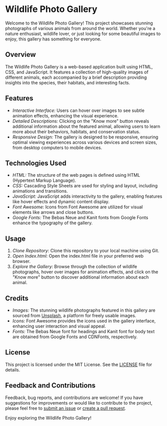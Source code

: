 # Wildlife Photo Gallery

Welcome to the Wildlife Photo Gallery! This project showcases stunning photographs of various animals from around the world. Whether you're a nature enthusiast, wildlife lover, or just looking for some beautiful images to enjoy, this gallery has something for everyone.

## Overview

The Wildlife Photo Gallery is a web-based application built using HTML, CSS, and JavaScript. It features a collection of high-quality images of different animals, each accompanied by a brief description providing insights into the species, their habitats, and interesting facts.

## Features

- *Interactive Interface:* Users can hover over images to see subtle animation effects, enhancing the visual experience.
- *Detailed Descriptions:* Clicking on the "Know more" button reveals additional information about the featured animal, allowing users to learn more about their behaviors, habitats, and conservation status.
- *Responsive Design:* The gallery is designed to be responsive, ensuring optimal viewing experiences across various devices and screen sizes, from desktop computers to mobile devices.

## Technologies Used

- *HTML:* The structure of the web pages is defined using HTML (Hypertext Markup Language).
- *CSS:* Cascading Style Sheets are used for styling and layout, including animations and transitions.
- *JavaScript:* JavaScript adds interactivity to the gallery, enabling features like hover effects and dynamic content display.
- *Font Awesome:* Icons from Font Awesome are utilized for visual elements like arrows and close buttons.
- *Google Fonts:* The Bebas Neue and Kanit fonts from Google Fonts enhance the typography of the gallery.

## Usage

1. *Clone Repository:* Clone this repository to your local machine using Git.
2. *Open Index.html:* Open the index.html file in your preferred web browser.
3. *Explore the Gallery:* Browse through the collection of wildlife photographs, hover over images for animation effects, and click on the "Know more" button to discover additional information about each animal.

## Credits

- *Images:* The stunning wildlife photographs featured in this gallery are sourced from [Unsplash](https://unsplash.com/), a platform for freely usable images.
- *Icons:* Font Awesome provides the icons used in the gallery interface, enhancing user interaction and visual appeal.
- *Fonts:* The Bebas Neue font for headings and Kanit font for body text are obtained from Google Fonts and CDNFonts, respectively.

## License

This project is licensed under the MIT License. See the [LICENSE](LICENSE) file for details.

## Feedback and Contributions

Feedback, bug reports, and contributions are welcome! If you have suggestions for improvements or would like to contribute to the project, please feel free to [submit an issue](https://github.com/yourusername/your-repository/issues) or [create a pull request](https://github.com/yourusername/your-repository/pulls).

Enjoy exploring the Wildlife Photo Gallery!